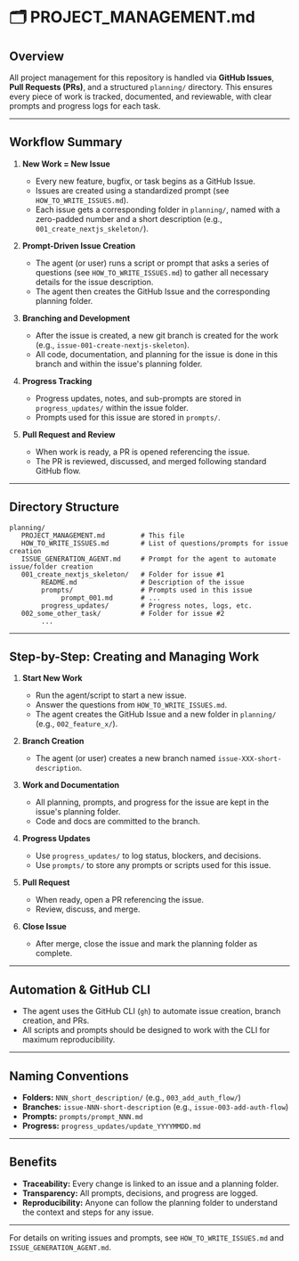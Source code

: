 # 🗂️ PROJECT_MANAGEMENT.md

## Overview

All project management for this repository is handled via **GitHub Issues**, **Pull Requests (PRs)**, and a structured `planning/` directory. This ensures every piece of work is tracked, documented, and reviewable, with clear prompts and progress logs for each task.

---

## Workflow Summary

1. **New Work = New Issue**
   - Every new feature, bugfix, or task begins as a GitHub Issue.
   - Issues are created using a standardized prompt (see `HOW_TO_WRITE_ISSUES.md`).
   - Each issue gets a corresponding folder in `planning/`, named with a zero-padded number and a short description (e.g., `001_create_nextjs_skeleton/`).

2. **Prompt-Driven Issue Creation**
   - The agent (or user) runs a script or prompt that asks a series of questions (see `HOW_TO_WRITE_ISSUES.md`) to gather all necessary details for the issue description.
   - The agent then creates the GitHub Issue and the corresponding planning folder.

3. **Branching and Development**
   - After the issue is created, a new git branch is created for the work (e.g., `issue-001-create-nextjs-skeleton`).
   - All code, documentation, and planning for the issue is done in this branch and within the issue's planning folder.

4. **Progress Tracking**
   - Progress updates, notes, and sub-prompts are stored in `progress_updates/` within the issue folder.
   - Prompts used for this issue are stored in `prompts/`.

5. **Pull Request and Review**
   - When work is ready, a PR is opened referencing the issue.
   - The PR is reviewed, discussed, and merged following standard GitHub flow.

---

## Directory Structure

```
planning/
   PROJECT_MANAGEMENT.md         # This file
   HOW_TO_WRITE_ISSUES.md        # List of questions/prompts for issue creation
   ISSUE_GENERATION_AGENT.md     # Prompt for the agent to automate issue/folder creation
   001_create_nextjs_skeleton/   # Folder for issue #1
        README.md                # Description of the issue
        prompts/                 # Prompts used in this issue
             prompt_001.md       # ...
        progress_updates/        # Progress notes, logs, etc.
   002_some_other_task/          # Folder for issue #2
        ...
```

---

## Step-by-Step: Creating and Managing Work

1. **Start New Work**
   - Run the agent/script to start a new issue.
   - Answer the questions from `HOW_TO_WRITE_ISSUES.md`.
   - The agent creates the GitHub Issue and a new folder in `planning/` (e.g., `002_feature_x/`).

2. **Branch Creation**
   - The agent (or user) creates a new branch named `issue-XXX-short-description`.

3. **Work and Documentation**
   - All planning, prompts, and progress for the issue are kept in the issue's planning folder.
   - Code and docs are committed to the branch.

4. **Progress Updates**
   - Use `progress_updates/` to log status, blockers, and decisions.
   - Use `prompts/` to store any prompts or scripts used for this issue.

5. **Pull Request**
   - When ready, open a PR referencing the issue.
   - Review, discuss, and merge.

6. **Close Issue**
   - After merge, close the issue and mark the planning folder as complete.

---

## Automation & GitHub CLI

- The agent uses the GitHub CLI (`gh`) to automate issue creation, branch creation, and PRs.
- All scripts and prompts should be designed to work with the CLI for maximum reproducibility.

---

## Naming Conventions

- **Folders:** `NNN_short_description/` (e.g., `003_add_auth_flow/`)
- **Branches:** `issue-NNN-short-description` (e.g., `issue-003-add-auth-flow`)
- **Prompts:** `prompts/prompt_NNN.md`
- **Progress:** `progress_updates/update_YYYYMMDD.md`

---

## Benefits
- **Traceability:** Every change is linked to an issue and a planning folder.
- **Transparency:** All prompts, decisions, and progress are logged.
- **Reproducibility:** Anyone can follow the planning folder to understand the context and steps for any issue.

---

For details on writing issues and prompts, see `HOW_TO_WRITE_ISSUES.md` and `ISSUE_GENERATION_AGENT.md`. 
